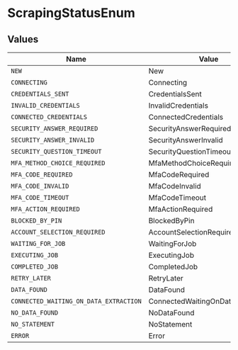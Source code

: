 # ScrapingStatusEnum


## Values

| Name                                   | Value                                  |
| -------------------------------------- | -------------------------------------- |
| `NEW`                                  | New                                    |
| `CONNECTING`                           | Connecting                             |
| `CREDENTIALS_SENT`                     | CredentialsSent                        |
| `INVALID_CREDENTIALS`                  | InvalidCredentials                     |
| `CONNECTED_CREDENTIALS`                | ConnectedCredentials                   |
| `SECURITY_ANSWER_REQUIRED`             | SecurityAnswerRequired                 |
| `SECURITY_ANSWER_INVALID`              | SecurityAnswerInvalid                  |
| `SECURITY_QUESTION_TIMEOUT`            | SecurityQuestionTimeout                |
| `MFA_METHOD_CHOICE_REQUIRED`           | MfaMethodChoiceRequired                |
| `MFA_CODE_REQUIRED`                    | MfaCodeRequired                        |
| `MFA_CODE_INVALID`                     | MfaCodeInvalid                         |
| `MFA_CODE_TIMEOUT`                     | MfaCodeTimeout                         |
| `MFA_ACTION_REQUIRED`                  | MfaActionRequired                      |
| `BLOCKED_BY_PIN`                       | BlockedByPin                           |
| `ACCOUNT_SELECTION_REQUIRED`           | AccountSelectionRequired               |
| `WAITING_FOR_JOB`                      | WaitingForJob                          |
| `EXECUTING_JOB`                        | ExecutingJob                           |
| `COMPLETED_JOB`                        | CompletedJob                           |
| `RETRY_LATER`                          | RetryLater                             |
| `DATA_FOUND`                           | DataFound                              |
| `CONNECTED_WAITING_ON_DATA_EXTRACTION` | ConnectedWaitingOnDataExtraction       |
| `NO_DATA_FOUND`                        | NoDataFound                            |
| `NO_STATEMENT`                         | NoStatement                            |
| `ERROR`                                | Error                                  |